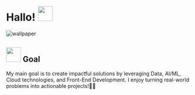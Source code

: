  <h1> Hallo! <img src = "https://slackmojis.com/emojis/12510-kirby_dance/download" width="40"/></h1>

![wallpaper](https://github.com/user-attachments/assets/3edfd00a-204c-4d45-b953-fb01c83f1ed1)

## <img src = "https://slackmojis.com/emojis/36231-kirby-type/download" width ="40"> Goal
My main goal is to create impactful solutions by leveraging Data, AI/ML, Cloud technologies, and Front-End Development. I enjoy turning real-world problems into actionable projects!🌸✨

